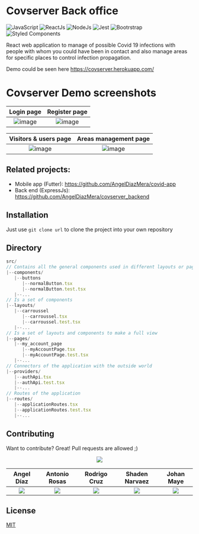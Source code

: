 # Covserver Back office
<div>
  <img alt="JavaScript" src="https://img.shields.io/badge/JavaScript-ffc70f?style=for-the-badge&logo=javascript&logoColor=white" />
  <img alt="ReactJs" src="https://img.shields.io/badge/ReactJs-45b8d8?style=for-the-badge&logo=react&logoColor=white" />
<img alt="NodeJs" src="https://img.shields.io/badge/NodeJs-43853d?style=for-the-badge&logo=node.js&logoColor=white" />
  <img alt="Jest" src="https://img.shields.io/badge/-Jest-15c213?style=for-the-badge&logo=jest&logoColor=white" />
  <img alt="Bootrstrap" src="https://img.shields.io/badge/-Bootrstrap-7952b3?style=for-the-badge&logo=bootstrap&logoColor=white" />
  <img alt="Styled Components" src="https://img.shields.io/badge/-Styled_Components-db7092?style=for-the-badge&logo=styled-components&logoColor=white" />
</div>
  
React web application to manage of possible Covid 19 infections with people with whom you could have been in contact and also manage areas for specific places to control infection propagation.

Demo could be seen here https://covserver.herokuapp.com/

# Covserver Demo screenshots

<div align="center"> 
  
Login page             | Register page
:-------------------------: | :-------------------------:
![image](https://user-images.githubusercontent.com/47422372/154281234-c77390e7-5748-479c-9f08-a2c05ee8dfdc.png)  | ![image](https://user-images.githubusercontent.com/47422372/154281045-3c33c836-ca8b-444a-9be8-e90ae56a116e.png)
  
 
Visitors & users page             | Areas management page
:-------------------------: | :-------------------------:
![image](https://user-images.githubusercontent.com/47422372/154280670-c672a896-596d-4c1c-aeee-507d520dd6de.png)  | ![image](https://user-images.githubusercontent.com/47422372/154280810-d580e488-4b52-4cc6-a00d-e3c95a4eaaad.png)
  
</div>



## Related projects:

- Mobile app (Futter): https://github.com/AngelDiazMera/covid-app
- Back end (ExpressJs): https://github.com/AngelDiazMera/covserver_backend



## Installation

Just use ```git clone url``` to clone the project into your own repository

## Directory

```js
src/
// Contains all the general components used in different layouts or pages
|--components/
   |--buttons
      |--normalButton.tsx
      |--normalButton.test.tsx
   |--...
// Is a set of components
|--layouts/
   |--carroussel
      |--carroussel.tsx
      |--carroussel.test.tsx
   |--...
// Is a set of layouts and components to make a full view
|--pages/
   |--my_account_page
      |--myAccountPage.tsx
      |--myAccountPage.test.tsx
   |--...
// Connectors of the application with the outside world
|--providers/
   |--authApi.tsx
   |--authApi.test.tsx
   |--...
// Routes of the application
|--routes/
   |--applicationRoutes.tsx
   |--applicationRoutes.test.tsx
   |--...
```


## Contributing
Want to contribute? Great!
Pull requests are allowed ;)

<div align="center"> 
  
![](http://ForTheBadge.com/images/badges/built-with-love.svg)

  Angel Díaz | Antonio Rosas | Rodrigo Cruz | Shaden Narvaez | Johan Maye
  :-------------------------:|:-------------------------:|:-------------------------:|:-------------------------:|:-------------------------:
  [![](https://img.shields.io/badge/GitHub-100000?style=for-the-badge&logo=github&logoColor=white)](https://github.com/AngelDiazMera/) | [![](https://img.shields.io/badge/GitHub-100000?style=for-the-badge&logo=github&logoColor=white)](https://github.com/Antonio152/) | [![](https://img.shields.io/badge/GitHub-100000?style=for-the-badge&logo=github&logoColor=white)](https://github.com/rodrigocrz/) | [![](https://img.shields.io/badge/GitHub-100000?style=for-the-badge&logo=github&logoColor=white)](https://github.com/Shadenn/) | [![](https://img.shields.io/badge/GitHub-100000?style=for-the-badge&logo=github&logoColor=white)](https://github.com/Johan07032000/)
</div>

## License
[MIT](https://choosealicense.com/licenses/mit/)
